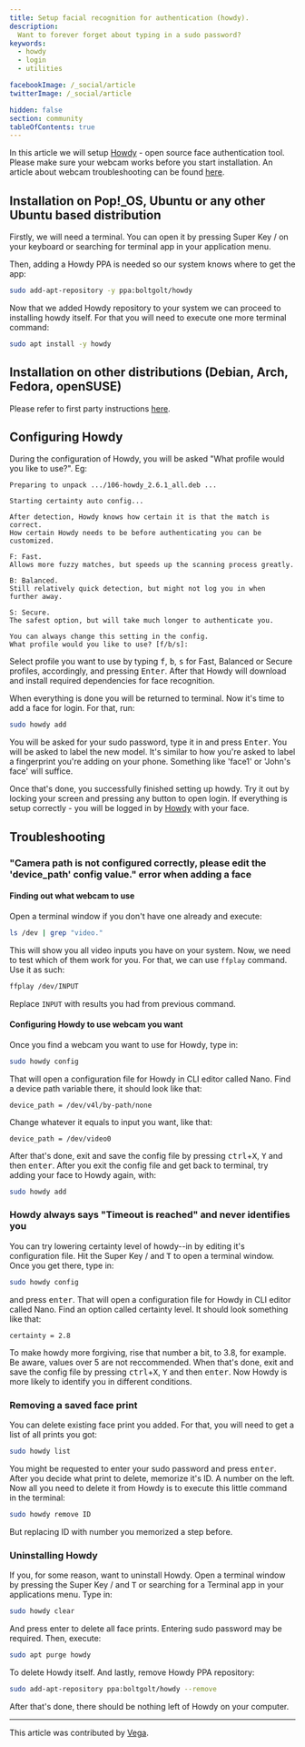 ```yaml
---
title: Setup facial recognition for authentication (howdy).
description:
  Want to forever forget about typing in a sudo password?
keywords:
  - howdy
  - login
  - utilities

facebookImage: /_social/article
twitterImage: /_social/article

hidden: false
section: community
tableOfContents: true
---
```


In this article we will setup [Howdy](https://github.com/Boltgolt/howdy) - open source face authentication tool.
Please make sure your webcam works before you start installation. An article about webcam troubleshooting can be found [here](/content/webcam.md).

## Installation on Pop!\_OS, Ubuntu or any other Ubuntu based distribution

Firstly, we will need a terminal. You can open it by pressing Super Key <kbd><font-awesome-icon :icon="['fab', 'ubuntu']"></font-awesome-icon></kbd>/<kbd><font-awesome-icon :icon="['fab', 'pop-os']"></font-awesome-icon></kbd> on your keyboard or searching for terminal app in your application menu.

Then, adding a Howdy PPA is needed so our system knows where to get the app:

```bash
sudo add-apt-repository -y ppa:boltgolt/howdy
```

Now that we added Howdy repository to your system we can proceed to installing howdy itself. For that you will need to execute one more terminal command:

```bash
sudo apt install -y howdy
```

## Installation on other distributions (Debian, Arch, Fedora, openSUSE)

Please refer to first party instructions [here](https://github.com/Boltgolt/howdy#installation).

## Configuring Howdy

During the configuration of Howdy, you will be asked "What profile would you like to use?". Eg:

```
Preparing to unpack .../106-howdy_2.6.1_all.deb ...

Starting certainty auto config...

After detection, Howdy knows how certain it is that the match is correct.
How certain Howdy needs to be before authenticating you can be customized.

F: Fast.
Allows more fuzzy matches, but speeds up the scanning process greatly.

B: Balanced.
Still relatively quick detection, but might not log you in when further away.

S: Secure.
The safest option, but will take much longer to authenticate you.

You can always change this setting in the config.
What profile would you like to use? [f/b/s]:
```

Select profile you want to use by typing <kbd>f</kbd>, <kbd>b</kbd>, <kbd>s</kbd> for Fast, Balanced or Secure profiles, accordingly, and pressing <kbd>Enter</kbd>.
After that Howdy will download and install required dependencies for face recognition.

When everything is done you will be returned to terminal. Now it's time to add a face for login. For that, run:

```bash
sudo howdy add
```

You will be asked for your sudo password, type it in and press <kbd>Enter</kbd>. You will be asked to label the new model. It's similar to how you're asked to label a fingerprint you're adding on your phone. Something like 'face1' or 'John's face' will suffice.

Once that's done, you successfully finished setting up howdy. Try it out by locking your screen and pressing any button to open login. If everything is setup correctly - you will be logged in by <u>Howdy</u> with your face.

## Troubleshooting

### "Camera path is not configured correctly, please edit the 'device_path' config value." error when adding a face

#### Finding out what webcam to use

Open a terminal window if you don't have one already and execute:

```bash
ls /dev | grep "video."
```

This will show you all video inputs you have on your system.
Now, we need to test which of them work for you.
For that, we can use `ffplay` command. Use it as such:

```bash
ffplay /dev/INPUT
```

Replace `INPUT` with results you had from previous command.

#### Configuring Howdy to use webcam you want

Once you find a webcam you want to use for Howdy, type in:

```bash
sudo howdy config
```

That will open a configuration file for Howdy in CLI editor called Nano.
Find a device path variable there, it should look like that:

```
device_path = /dev/v4l/by-path/none
```

Change whatever it equals to input you want, like that:

```
device_path = /dev/video0
```

After that's done, exit and save the config file by pressing <kbd>ctrl</kbd>+<kbd>X</kbd>, <kbd>Y</kbd> and then <kbd>enter</kbd>.
After you exit the config file and get back to terminal, try adding your face to Howdy again, with:

```bash
sudo howdy add
```

### Howdy always says "Timeout is reached" and never identifies you

You can try lowering certainty level of howdy--in by editing it's configuration file. Hit the Super Key <kbd><font-awesome-icon :icon="['fab', 'ubuntu']"></font-awesome-icon></kbd>/<kbd><font-awesome-icon :icon="['fab', 'pop-os']"></font-awesome-icon></kbd> and <kbd>T</kbd> to open a terminal window.
Once you get there, type in:

```bash
sudo howdy config
```

and press <kbd>enter</kbd>. That will open a configuration file for Howdy in CLI editor called Nano.
Find an option called certainty level. It should look something like that:

```
certainty = 2.8
```

To make howdy more forgiving, rise that number a bit, to 3.8, for example. Be aware, values over 5 are not reccommended.
When that's done, exit and save the config file by pressing <kbd>ctrl</kbd>+<kbd>X</kbd>, <kbd>Y</kbd> and then <kbd>enter</kbd>.
Now Howdy is more likely to identify you in different conditions.

### Removing a saved face print

You can delete existing face print you added. For that, you will need to get a list of all prints you got:

```bash
sudo howdy list
```

You might be requested to enter your sudo password and press <kbd>enter</kbd>.
After you decide what print to delete, memorize it's ID. A number on the left.
Now all you need to delete it from Howdy is to execute this little command in the terminal:

```bash
sudo howdy remove ID
```

But replacing ID with number you memorized a step before.

### Uninstalling Howdy

If you, for some reason, want to uninstall Howdy.
Open a terminal window by pressing the Super Key <kbd><font-awesome-icon :icon="['fab', 'ubuntu']"></font-awesome-icon></kbd>/<kbd><font-awesome-icon :icon="['fab', 'pop-os']"></font-awesome-icon></kbd> and <kbd>T</kbd> or searching for a Terminal app in your applications menu. Type in:

```bash
sudo howdy clear
```

And press enter to delete all face prints. Entering sudo password may be required.
Then, execute:

```bash
sudo apt purge howdy
```

To delete Howdy itself.
And lastly, remove Howdy PPA repository:

```bash
sudo add-apt-repository ppa:boltgolt/howdy --remove
```

After that's done, there should be nothing left of Howdy on your computer.

---

This article was contributed by [Vega](https://github.com/smth-0).
